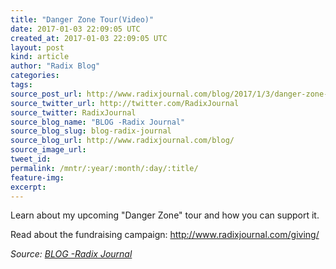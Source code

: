 ```yaml
---
title: "Danger Zone Tour(Video)"
date: 2017-01-03 22:09:05 UTC
created_at: 2017-01-03 22:09:05 UTC
layout: post
kind: article
author: "Radix Blog"
categories: 
tags: 
source_post_url: http://www.radixjournal.com/blog/2017/1/3/danger-zone-tourvideo
source_twitter_url: http://twitter.com/RadixJournal
source_twitter: RadixJournal
source_blog_name: "BLOG -Radix Journal"
source_blog_slug: blog-radix-journal
source_blog_url: http://www.radixjournal.com/blog/
source_image_url: 
tweet_id:
permalink: /mntr/:year/:month/:day/:title/
feature-img: 
excerpt:
---
```

<p>Learn about my upcoming "Danger Zone" tour and how you can support it.</p>
<p>Read about the fundraising campaign: <a href="http://www.radixjournal.com/giving/">http://www.radixjournal.com/giving/</a></p>

<div class="">
    <i>Source: <a href="http://www.radixjournal.com/blog/">BLOG -Radix Journal</a></i>
</div>
